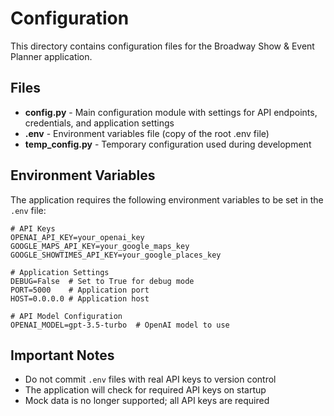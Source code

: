 # Configuration

This directory contains configuration files for the Broadway Show & Event Planner application.

## Files

- **config.py** - Main configuration module with settings for API endpoints, credentials, and application settings
- **.env** - Environment variables file (copy of the root .env file)
- **temp_config.py** - Temporary configuration used during development

## Environment Variables

The application requires the following environment variables to be set in the `.env` file:

```
# API Keys
OPENAI_API_KEY=your_openai_key
GOOGLE_MAPS_API_KEY=your_google_maps_key
GOOGLE_SHOWTIMES_API_KEY=your_google_places_key

# Application Settings
DEBUG=False  # Set to True for debug mode
PORT=5000    # Application port
HOST=0.0.0.0 # Application host

# API Model Configuration
OPENAI_MODEL=gpt-3.5-turbo  # OpenAI model to use
```

## Important Notes

- Do not commit `.env` files with real API keys to version control
- The application will check for required API keys on startup
- Mock data is no longer supported; all API keys are required 
